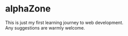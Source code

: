 # alphaZone
This is just my first learning journey to web development.  
Any suggestions are warmly welcome.
